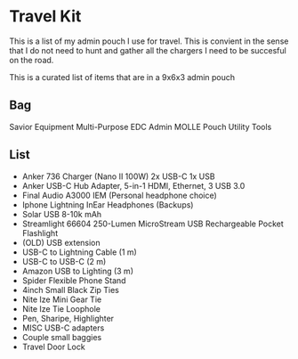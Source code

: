 # Travel Kit

This is a list of my admin pouch I use for travel. This is convient in the sense that I do not need to hunt and gather all the chargers I need to be succesful on the road. 

This is a curated list of items that are in a 9x6x3 admin pouch

## Bag 

Savior Equipment Multi-Purpose EDC Admin MOLLE Pouch Utility Tools 

## List 

- Anker 736 Charger (Nano II 100W) 2x USB-C 1x USB 
- Anker USB-C Hub Adapter, 5-in-1 HDMI, Ethernet, 3 USB 3.0 
- Final Audio A3000 IEM (Personal headphone choice)
- Iphone Lightning InEar Headphones (Backups)
- Solar USB 8-10k mAh 
- Streamlight 66604 250-Lumen MicroStream USB Rechargeable Pocket Flashlight
- (OLD) USB extension 
- USB-C to Lightning Cable (1 m)
- USB-C to USB-C (2 m)
- Amazon USB to Lighting (3 m)
- Spider Flexible Phone Stand
- 4inch Small Black Zip Ties
- Nite Ize Mini Gear Tie
- Nite Ize Tie Loophole
- Pen, Sharipe, Highlighter 
- MISC USB-C adapters
- Couple small baggies 
- Travel Door Lock 